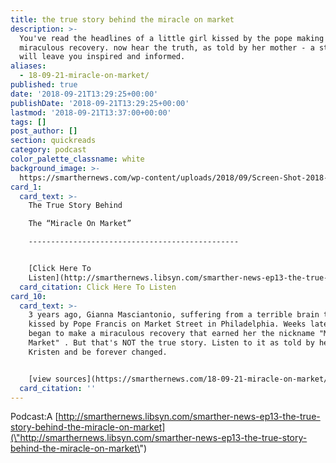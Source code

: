 ```yaml
---
title: the true story behind the miracle on market
description: >-
  You've read the headlines of a little girl kissed by the pope making a
  miraculous recovery. now hear the truth, as told by her mother - a story that
  will leave you inspired and informed.
aliases:
  - 18-09-21-miracle-on-market/
published: true
date: '2018-09-21T13:29:25+00:00'
publishDate: '2018-09-21T13:29:25+00:00'
lastmod: '2018-09-21T13:37:00+00:00'
tags: []
post_author: []
section: quickreads
category: podcast
color_palette_classname: white
background_image: >-
  https://smarthernews.com/wp-content/uploads/2018/09/Screen-Shot-2018-09-20-at-10.20.15-PM.png
card_1:
  card_text: >-
    The True Story Behind  

    The “Miracle On Market”

    -----------------------------------------------


    [Click Here To
    Listen](http://smarthernews.libsyn.com/smarther-news-ep13-the-true-story-behind-the-miracle-on-market)
  card_citation: Click Here To Listen
card_10:
  card_text: >-
    3 years ago, Gianna Masciantonio, suffering from a terrible brain tumor, was
    kissed by Pope Francis on Market Street in Philadelphia. Weeks later, she
    began to make a miraculous recovery that earned her the nickname "Miracle On
    Market" . But that's NOT the true story. Listen to it as told by her mother
    Kristen and be forever changed.


    [view sources](https://smarthernews.com/18-09-21-miracle-on-market/)
  card_citation: ''
---
```

Podcast:A [http://smarthernews.libsyn.com/smarther-news-ep13-the-true-story-behind-the-miracle-on-market](\"http://smarthernews.libsyn.com/smarther-news-ep13-the-true-story-behind-the-miracle-on-market\")